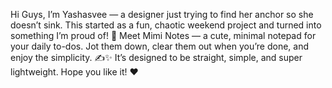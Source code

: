 Hi Guys,
I’m Yashasvee — a designer just trying to find her anchor so she doesn’t sink.
This started as a fun, chaotic weekend project and turned into something I’m proud of! 🎉
Meet Mimi Notes — a cute, minimal notepad for your daily to-dos. Jot them down, clear them out when you’re done, and enjoy the simplicity. ✍️✨
It’s designed to be straight, simple, and super lightweight.
Hope you like it! ❤️
